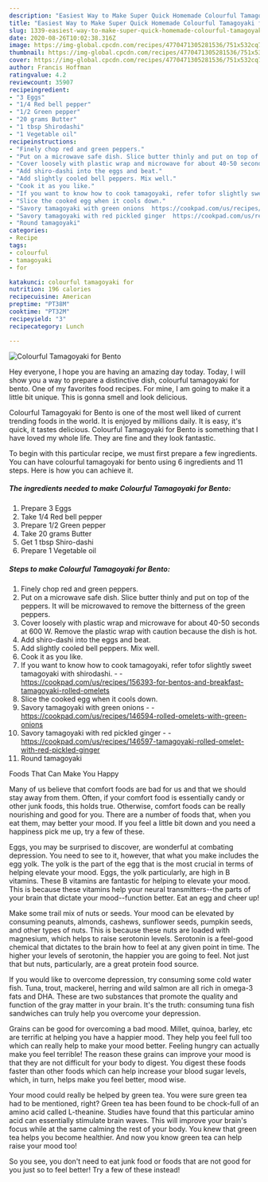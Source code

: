```yaml
---
description: "Easiest Way to Make Super Quick Homemade Colourful Tamagoyaki for Bento"
title: "Easiest Way to Make Super Quick Homemade Colourful Tamagoyaki for Bento"
slug: 1339-easiest-way-to-make-super-quick-homemade-colourful-tamagoyaki-for-bento
date: 2020-08-26T10:02:38.316Z
image: https://img-global.cpcdn.com/recipes/4770471305281536/751x532cq70/colourful-tamagoyaki-for-bento-recipe-main-photo.jpg
thumbnail: https://img-global.cpcdn.com/recipes/4770471305281536/751x532cq70/colourful-tamagoyaki-for-bento-recipe-main-photo.jpg
cover: https://img-global.cpcdn.com/recipes/4770471305281536/751x532cq70/colourful-tamagoyaki-for-bento-recipe-main-photo.jpg
author: Francis Hoffman
ratingvalue: 4.2
reviewcount: 35907
recipeingredient:
- "3 Eggs"
- "1/4 Red bell pepper"
- "1/2 Green pepper"
- "20 grams Butter"
- "1 tbsp Shirodashi"
- "1 Vegetable oil"
recipeinstructions:
- "Finely chop red and green peppers."
- "Put on a microwave safe dish. Slice butter thinly and put on top of the peppers. It will be microwaved to remove the bitterness of the green peppers."
- "Cover loosely with plastic wrap and microwave for about 40-50 seconds at 600 W. Remove the plastic wrap with caution because the dish is hot."
- "Add shiro-dashi into the eggs and beat."
- "Add slightly cooled bell peppers. Mix well."
- "Cook it as you like."
- "If you want to know how to cook tamagoyaki, refer tofor slightly sweet tamagoyaki with shirodashi.  https://cookpad.com/us/recipes/156393-for-bentos-and-breakfast-tamagoyaki-rolled-omelets"
- "Slice the cooked egg when it cools down."
- "Savory tamagoyaki with green onions  https://cookpad.com/us/recipes/146594-rolled-omelets-with-green-onions"
- "Savory tamagoyaki with red pickled ginger  https://cookpad.com/us/recipes/146597-tamagoyaki-rolled-omelet-with-red-pickled-ginger"
- "Round tamagoyaki"
categories:
- Recipe
tags:
- colourful
- tamagoyaki
- for

katakunci: colourful tamagoyaki for 
nutrition: 196 calories
recipecuisine: American
preptime: "PT38M"
cooktime: "PT32M"
recipeyield: "3"
recipecategory: Lunch

---
```



![Colourful Tamagoyaki for Bento](https://img-global.cpcdn.com/recipes/4770471305281536/751x532cq70/colourful-tamagoyaki-for-bento-recipe-main-photo.jpg)

Hey everyone, I hope you are having an amazing day today. Today, I will show you a way to prepare a distinctive dish, colourful tamagoyaki for bento. One of my favorites food recipes. For mine, I am going to make it a little bit unique. This is gonna smell and look delicious.



Colourful Tamagoyaki for Bento is one of the most well liked of current trending foods in the world. It is enjoyed by millions daily. It is easy, it's quick, it tastes delicious. Colourful Tamagoyaki for Bento is something that I have loved my whole life. They are fine and they look fantastic.


To begin with this particular recipe, we must first prepare a few ingredients. You can have colourful tamagoyaki for bento using 6 ingredients and 11 steps. Here is how you can achieve it.

<!--inarticleads1-->

##### The ingredients needed to make Colourful Tamagoyaki for Bento:

1. Prepare 3 Eggs
1. Take 1/4 Red bell pepper
1. Prepare 1/2 Green pepper
1. Take 20 grams Butter
1. Get 1 tbsp Shiro-dashi
1. Prepare 1 Vegetable oil




<!--inarticleads2-->

##### Steps to make Colourful Tamagoyaki for Bento:

1. Finely chop red and green peppers.
1. Put on a microwave safe dish. Slice butter thinly and put on top of the peppers. It will be microwaved to remove the bitterness of the green peppers.
1. Cover loosely with plastic wrap and microwave for about 40-50 seconds at 600 W. Remove the plastic wrap with caution because the dish is hot.
1. Add shiro-dashi into the eggs and beat.
1. Add slightly cooled bell peppers. Mix well.
1. Cook it as you like.
1. If you want to know how to cook tamagoyaki, refer tofor slightly sweet tamagoyaki with shirodashi. -  - https://cookpad.com/us/recipes/156393-for-bentos-and-breakfast-tamagoyaki-rolled-omelets
1. Slice the cooked egg when it cools down.
1. Savory tamagoyaki with green onions -  - https://cookpad.com/us/recipes/146594-rolled-omelets-with-green-onions
1. Savory tamagoyaki with red pickled ginger -  - https://cookpad.com/us/recipes/146597-tamagoyaki-rolled-omelet-with-red-pickled-ginger
1. Round tamagoyaki




Foods That Can Make You Happy


Many of us believe that comfort foods are bad for us and that we should stay away from them. Often, if your comfort food is essentially candy or other junk foods, this holds true. Otherwise, comfort foods can be really nourishing and good for you. There are a number of foods that, when you eat them, may better your mood. If you feel a little bit down and you need a happiness pick me up, try a few of these.

Eggs, you may be surprised to discover, are wonderful at combating depression. You need to see to it, however, that what you make includes the egg yolk. The yolk is the part of the egg that is the most crucial in terms of helping elevate your mood. Eggs, the yolk particularly, are high in B vitamins. These B vitamins are fantastic for helping to elevate your mood. This is because these vitamins help your neural transmitters--the parts of your brain that dictate your mood--function better. Eat an egg and cheer up!

Make some trail mix of nuts or seeds. Your mood can be elevated by consuming peanuts, almonds, cashews, sunflower seeds, pumpkin seeds, and other types of nuts. This is because these nuts are loaded with magnesium, which helps to raise serotonin levels. Serotonin is a feel-good chemical that dictates to the brain how to feel at any given point in time. The higher your levels of serotonin, the happier you are going to feel. Not just that but nuts, particularly, are a great protein food source.

If you would like to overcome depression, try consuming some cold water fish. Tuna, trout, mackerel, herring and wild salmon are all rich in omega-3 fats and DHA. These are two substances that promote the quality and function of the gray matter in your brain. It's the truth: consuming tuna fish sandwiches can truly help you overcome your depression. 

Grains can be good for overcoming a bad mood. Millet, quinoa, barley, etc are terrific at helping you have a happier mood. They help you feel full too which can really help to make your mood better. Feeling hungry can actually make you feel terrible! The reason these grains can improve your mood is that they are not difficult for your body to digest. You digest these foods faster than other foods which can help increase your blood sugar levels, which, in turn, helps make you feel better, mood wise.

Your mood could really be helped by green tea. You were sure green tea had to be mentioned, right? Green tea has been found to be chock-full of an amino acid called L-theanine. Studies have found that this particular amino acid can essentially stimulate brain waves. This will improve your brain's focus while at the same calming the rest of your body. You knew that green tea helps you become healthier. And now you know green tea can help raise your mood too!

So you see, you don't need to eat junk food or foods that are not good for you just so to feel better! Try a few of these instead!

